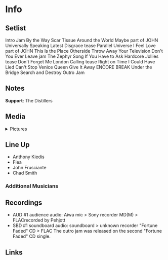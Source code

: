 # Info

## Setlist

Intro Jam
By the Way
Scar Tissue
Around the World
Maybe part of JOHN
Universally Speaking
Latest Disgrace tease
Parallel Universe
I Feel Love part of JOHN
This Is the Place
Otherside
Throw Away Your Television
Don't You Ever Leave jam
The Zephyr Song
If You Have to Ask
Hardcore Jollies tease
Don't Forget Me
London Calling tease
Right on Time
I Could Have Lied
Can't Stop
Venice Queen
Give It Away
ENCORE BREAK
Under the Bridge
Search and Destroy
Outro Jam

## Notes

**Support**: The Distillers

## Media 

<details>
  <summary>Pictures</summary>
  <!--<img alt="Setlist" title="Setlist" src="_.jpg" height="200" />-->
</details>

## Line Up

* Anthony Kiedis
* Flea
* John Frusciante
* Chad Smith

### Additional Musicians

## Recordings

* AUD #1 audience audio: Aiwa mic > Sony recorder MD(M) > FLACrecorded by Pehjott 
* SBD #1 soundboard audio: soundboard > unknown recorder "Fortune Faded" CD > FLAC The outro jam was released on the second "Fortune Faded" CD single.

## Links

